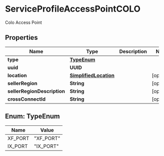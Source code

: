 

# ServiceProfileAccessPointCOLO

Colo Access Point

## Properties

| Name | Type | Description | Notes |
|------------ | ------------- | ------------- | -------------|
|**type** | [**TypeEnum**](#TypeEnum) |  |  |
|**uuid** | **UUID** |  |  |
|**location** | [**SimplifiedLocation**](SimplifiedLocation.md) |  |  [optional] |
|**sellerRegion** | **String** |  |  [optional] |
|**sellerRegionDescription** | **String** |  |  [optional] |
|**crossConnectId** | **String** |  |  [optional] |



## Enum: TypeEnum

| Name | Value |
|---- | -----|
| XF_PORT | &quot;XF_PORT&quot; |
| IX_PORT | &quot;IX_PORT&quot; |



